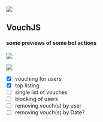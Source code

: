 ![](http://i.imgur.com/lnyo4rM.jpg)
## VouchJS

#### some previews of some bot actions

![](http://i.imgur.com/7M32aep.png)

![](http://i.imgur.com/yJWtLCC.png)


- [x] vouching for users
- [x] top listing
- [ ] single list of vouches
- [ ] blocking of users
- [ ] removing vouch(s) by user
- [ ] removing vouch(s) by Date?

